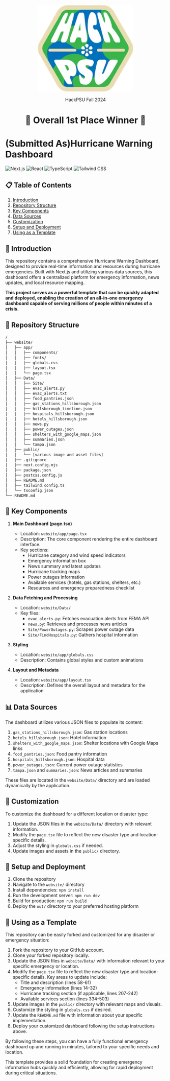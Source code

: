 <div align="center">
  <img src="website/public/hackpsu.png" alt="HackPSU Logo" width="300">
  
  HackPSU Fall 2024
  # 👑 Overall 1st Place Winner 👑
</div>

# (Submitted As)Hurricane Warning Dashboard

![Next.js](https://img.shields.io/badge/Next.js-000000?style=for-the-badge&logo=next.js&logoColor=white)
![React](https://img.shields.io/badge/React-61DAFB?style=for-the-badge&logo=react&logoColor=black)
![TypeScript](https://img.shields.io/badge/TypeScript-3178C6?style=for-the-badge&logo=typescript&logoColor=white)
![Tailwind CSS](https://img.shields.io/badge/Tailwind_CSS-38B2AC?style=for-the-badge&logo=tailwind-css&logoColor=white)

## 📋 Table of Contents
1. [Introduction](#introduction)
2. [Repository Structure](#repository-structure)
3. [Key Components](#key-components)
4. [Data Sources](#data-sources)
5. [Customization](#customization)
6. [Setup and Deployment](#setup-and-deployment)
7. [Using as a Template](#using-as-a-template)

## 🌟 Introduction

This repository contains a comprehensive Hurricane Warning Dashboard, designed to provide real-time information and resources during hurricane emergencies. Built with Next.js and utilizing various data sources, this dashboard offers a centralized platform for emergency information, news updates, and local resource mapping. 

**This project serves as a powerful template that can be quickly adapted and deployed, enabling the creation of an all-in-one emergency dashboard capable of serving millions of people within minutes of a crisis.**

## 🚧 Repository Structure

```
/
├── website/
│   ├── app/
│   │   ├── components/
│   │   ├── fonts/
│   │   ├── globals.css
│   │   ├── layout.tsx
│   │   └── page.tsx
│   ├── Data/
│   │   ├── Site/
│   │   ├── evac_alerts.py
│   │   ├── evac_alerts.txt
│   │   ├── food_pantries.json
│   │   ├── gas_stations_hillsborough.json
│   │   ├── hillsborough_timeline.json
│   │   ├── hospitals_hillsborough.json
│   │   ├── hotels_hillsborough.json
│   │   ├── news.py
│   │   ├── power_outages.json
│   │   ├── shelters_with_google_maps.json
│   │   ├── summaries.json
│   │   └── tampa.json
│   ├── public/
│   │   └── [various image and asset files]
│   ├── .gitignore
│   ├── next.config.mjs
│   ├── package.json
│   ├── postcss.config.js
│   ├── README.md
│   ├── tailwind.config.ts
│   └── tsconfig.json
└── README.md
```

## 🧩 Key Components

1. **Main Dashboard (page.tsx)**
   - Location: `website/app/page.tsx`
   - Description: The core component rendering the entire dashboard interface.
   - Key sections:
     - Hurricane category and wind speed indicators
     - Emergency information box
     - News summary and latest updates
     - Hurricane tracking maps
     - Power outages information
     - Available services (hotels, gas stations, shelters, etc.)
     - Resources and emergency preparedness checklist

2. **Data Fetching and Processing**
   - Location: `website/Data/`
   - Key files:
     - `evac_alerts.py`: Fetches evacuation alerts from FEMA API
     - `news.py`: Retrieves and processes news articles
     - `Site/PowerOutages.py`: Scrapes power outage data
     - `Site/FindHospitals.py`: Gathers hospital information

3. **Styling**
   - Location: `website/app/globals.css`
   - Description: Contains global styles and custom animations

4. **Layout and Metadata**
   - Location: `website/app/layout.tsx`
   - Description: Defines the overall layout and metadata for the application

## 📊 Data Sources

The dashboard utilizes various JSON files to populate its content:

1. `gas_stations_hillsborough.json`: Gas station locations
2. `hotels_hillsborough.json`: Hotel information
3. `shelters_with_google_maps.json`: Shelter locations with Google Maps links
4. `food_pantries.json`: Food pantry information
5. `hospitals_hillsborough.json`: Hospital data
6. `power_outages.json`: Current power outage statistics
7. `tampa.json` and `summaries.json`: News articles and summaries

These files are located in the `website/Data/` directory and are loaded dynamically by the application.

## 🎨 Customization

To customize the dashboard for a different location or disaster type:

1. Update the JSON files in the `website/Data/` directory with relevant information.
2. Modify the `page.tsx` file to reflect the new disaster type and location-specific details.
3. Adjust the styling in `globals.css` if needed.
4. Update images and assets in the `public/` directory.

## 🚀 Setup and Deployment

1. Clone the repository
2. Navigate to the `website/` directory
3. Install dependencies: `npm install`
4. Run the development server: `npm run dev`
5. Build for production: `npm run build`
6. Deploy the `out/` directory to your preferred hosting platform

## 🔄 Using as a Template

This repository can be easily forked and customized for any disaster or emergency situation:

1. Fork the repository to your GitHub account.
2. Clone your forked repository locally.
3. Update the JSON files in `website/Data/` with information relevant to your specific emergency or location.
4. Modify the `page.tsx` file to reflect the new disaster type and location-specific details. Key areas to update include:
   - Title and description (lines 58-61)
   - Emergency information (lines 14-32)
   - Hurricane tracking section (if applicable, lines 207-242)
   - Available services section (lines 334-503)
5. Update images in the `public/` directory with relevant maps and visuals.
6. Customize the styling in `globals.css` if desired.
7. Update the `README.md` file with information about your specific implementation.
8. Deploy your customized dashboard following the setup instructions above.

By following these steps, you can have a fully functional emergency dashboard up and running in minutes, tailored to your specific needs and location.

This template provides a solid foundation for creating emergency information hubs quickly and efficiently, allowing for rapid deployment during critical situations.
